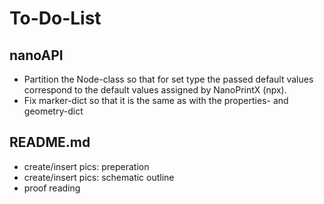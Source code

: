 # To-Do-List

## nanoAPI
- Partition the Node-class so that for set type the passed default values correspond to the default values assigned by NanoPrintX (npx).
- Fix marker-dict so that it is the same as with the properties- and geometry-dict

## README.md
- create/insert pics: preperation
- create/insert pics: schematic outline
- proof reading
